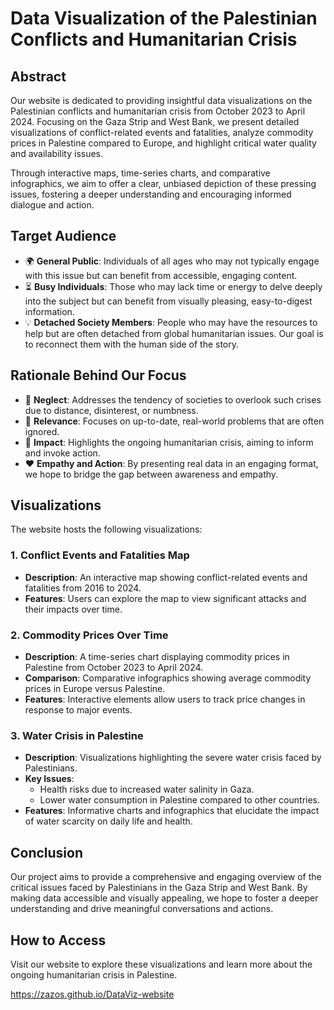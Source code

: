 # Data Visualization of the Palestinian Conflicts and Humanitarian Crisis

## Abstract

Our website is dedicated to providing insightful data visualizations on the Palestinian conflicts and humanitarian crisis from October 2023 to April 2024. Focusing on the Gaza Strip and West Bank, we present detailed visualizations of conflict-related events and fatalities, analyze commodity prices in Palestine compared to Europe, and highlight critical water quality and availability issues.

Through interactive maps, time-series charts, and comparative infographics, we aim to offer a clear, unbiased depiction of these pressing issues, fostering a deeper understanding and encouraging informed dialogue and action.

## Target Audience

- 🌍 **General Public**: Individuals of all ages who may not typically engage with this issue but can benefit from accessible, engaging content.
- ⏳ **Busy Individuals**: Those who may lack time or energy to delve deeply into the subject but can benefit from visually pleasing, easy-to-digest information.
- 💡 **Detached Society Members**: People who may have the resources to help but are often detached from global humanitarian issues. Our goal is to reconnect them with the human side of the story.

## Rationale Behind Our Focus

- 🚫 **Neglect**: Addresses the tendency of societies to overlook such crises due to distance, disinterest, or numbness.
- 📅 **Relevance**: Focuses on up-to-date, real-world problems that are often ignored.
- 🌟 **Impact**: Highlights the ongoing humanitarian crisis, aiming to inform and invoke action.
- ❤️ **Empathy and Action**: By presenting real data in an engaging format, we hope to bridge the gap between awareness and empathy.

## Visualizations

The website hosts the following visualizations:

### 1. Conflict Events and Fatalities Map
- **Description**: An interactive map showing conflict-related events and fatalities from 2016 to 2024.
- **Features**: Users can explore the map to view significant attacks and their impacts over time.

### 2. Commodity Prices Over Time
- **Description**: A time-series chart displaying commodity prices in Palestine from October 2023 to April 2024.
- **Comparison**: Comparative infographics showing average commodity prices in Europe versus Palestine.
- **Features**: Interactive elements allow users to track price changes in response to major events.

### 3. Water Crisis in Palestine
- **Description**: Visualizations highlighting the severe water crisis faced by Palestinians.
- **Key Issues**:
  - Health risks due to increased water salinity in Gaza.
  - Lower water consumption in Palestine compared to other countries.
- **Features**: Informative charts and infographics that elucidate the impact of water scarcity on daily life and health.

## Conclusion

Our project aims to provide a comprehensive and engaging overview of the critical issues faced by Palestinians in the Gaza Strip and West Bank. By making data accessible and visually appealing, we hope to foster a deeper understanding and drive meaningful conversations and actions.

## How to Access

Visit our website to explore these visualizations and learn more about the ongoing humanitarian crisis in Palestine.

https://zazos.github.io/DataViz-website
